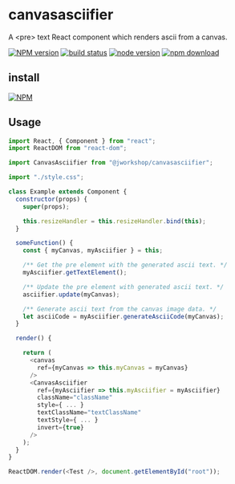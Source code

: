 # canvasasciifier

A \<pre\> text React component which renders ascii from a canvas.

[![NPM version][npm-image]][npm-url]
[![build status][travis-image]][travis-url]
[![node version][node-image]][node-url]
[![npm download][download-image]][download-url]

[npm-image]: http://img.shields.io/npm/v/@jworkshop/canvasasciifier.svg
[npm-url]: http://npmjs.org/package/@jworkshop/canvasasciifier
[travis-image]: https://img.shields.io/travis/JWorkshop/canvasasciifier.svg
[travis-url]: https://travis-ci.org/JWorkshop/canvasasciifier
[node-image]: https://img.shields.io/badge/node.js-%3E=_0.10-green.svg
[node-url]: http://nodejs.org/download/
[download-image]: https://img.shields.io/npm/dm/@jworkshop/canvasasciifier.svg
[download-url]: https://npmjs.org/package/@jworkshop/canvasasciifier

## install

[![NPM](https://nodei.co/npm/@jworkshop/canvasasciifier.png)](https://nodei.co/npm/@jworkshop/canvasasciifier)

## Usage

```javascript
import React, { Component } from "react";
import ReactDOM from "react-dom";

import CanvasAsciifier from "@jworkshop/canvasasciifier";

import "./style.css";

class Example extends Component {
  constructor(props) {
    super(props);

    this.resizeHandler = this.resizeHandler.bind(this);
  }

  someFunction() {
    const { myCanvas, myAsciifier } = this;

    /** Get the pre element with the generated ascii text. */
    myAsciifier.getTextElement();

    /** Update the pre element with generated ascii text. */
    asciifier.update(myCanvas);

    /** Generate ascii text from the canvas image data. */
    let asciiCode = myAsciifier.generateAsciiCode(myCanvas);
  }

  render() {

    return (
      <canvas
        ref={myCanvas => this.myCanvas = myCanvas}
      />
      <CanvasAsciifier
        ref={myAsciifier => this.myAsciifier = myAsciifier}
        className="className"
        style={ ... }
        textClassName="textClassName"
        textStyle={ ... }
        invert={true}
      />
    );
  }
}

ReactDOM.render(<Test />, document.getElementById("root"));
```
